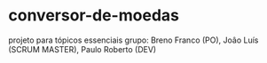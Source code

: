 # conversor-de-moedas
projeto para tópicos essenciais 
grupo: Breno Franco (PO), Joâo Luís (SCRUM MASTER), Paulo Roberto (DEV)
